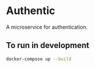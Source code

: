 # Authentic

A microservice for authentication.

## To run in development

```bash
docker-compose up --build
```